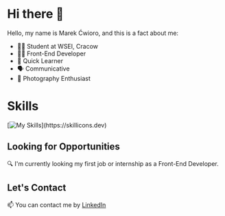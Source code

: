 # Hi there 👋

Hello, my name is Marek Ćwioro, and this is a fact about me:

- 👨‍🎓 Student at WSEI, Cracow             
- 👨‍💻 Front-End Developer
- 🌱 Quick Learner 
- 🗣️ Communicative
- 📸 Photography Enthusiast

# Skills
[![My Skills](https://skillicons.dev/icons?i=js,html,css,figma,cs,git,github,)](https://skillicons.dev)

## Looking for Opportunities
🔍 I'm currently looking my first job or internship as a Front-End Developer.

## Let's Contact
📫 You can contact me by [LinkedIn](https://www.linkedin.com/in/marek-%C4%87wioro-3a26b822b/)
